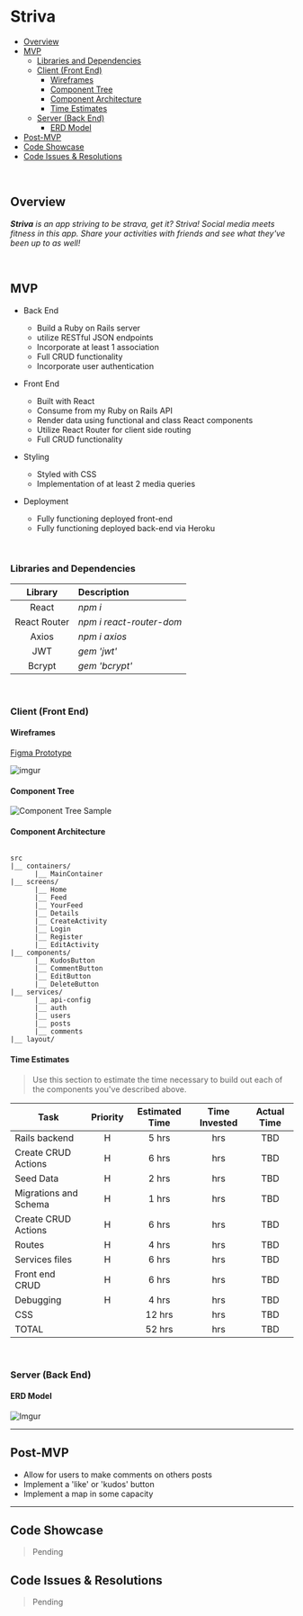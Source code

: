 # Striva

- [Overview](#overview)
- [MVP](#mvp)
  - [Libraries and Dependencies](#libraries-and-dependencies)
  - [Client (Front End)](#client-front-end)
    - [Wireframes](#wireframes)
    - [Component Tree](#component-tree)
    - [Component Architecture](#component-architecture)
    - [Time Estimates](#time-estimates)
  - [Server (Back End)](#server-back-end)
    - [ERD Model](#erd-model)
- [Post-MVP](#post-mvp)
- [Code Showcase](#code-showcase)
- [Code Issues & Resolutions](#code-issues--resolutions)

<br>

## Overview

_**Striva** is an app striving to be strava, get it? Striva! Social media meets fitness in this app.  Share your activities with friends and see what they've been up to as well!_

<br>

## MVP

- Back End
  - Build a Ruby on Rails server
  - utilize RESTful JSON endpoints
  - Incorporate at least 1 association
  - Full CRUD functionality 
  - Incorporate user authentication

- Front End
  - Built with React
  - Consume from my Ruby on Rails API 
  - Render data using functional and class React components
  - Utilize React Router for client side routing
  - Full CRUD functionality 

- Styling
  - Styled with CSS
  - Implementation of at least 2 media queries

- Deployment
  - Fully functioning deployed front-end
  - Fully functioning deployed back-end via Heroku

<br>


### Libraries and Dependencies

|     Library      | Description                                |
| :--------------: | :----------------------------------------- |
|      React       | _npm i_ |
|   React Router   | _npm i react-router-dom_ |
|     Axios        | _npm i axios_ |
|     JWT          | _gem 'jwt'_ |
|     Bcrypt       | _gem 'bcrypt'_ |

<br>

### Client (Front End)

#### Wireframes

[Figma Prototype](https://www.figma.com/proto/WfBt6ZSacRgbctWnuDn0Mw/Striva?node-id=5%3A5&scaling=scale-down&page-id=0%3A1 "Figma Protoype")


![imgur](https://i.imgur.com/b3HAcy6.png)


#### Component Tree

![Component Tree Sample](https://i.imgur.com/bqKc0ap.png)

#### Component Architecture

``` structure

src
|__ containers/
      |__ MainContainer
|__ screens/
      |__ Home
      |__ Feed
      |__ YourFeed
      |__ Details
      |__ CreateActivity
      |__ Login
      |__ Register
      |__ EditActivity
|__ components/
      |__ KudosButton
      |__ CommentButton
      |__ EditButton
      |__ DeleteButton 
|__ services/
      |__ api-config
      |__ auth
      |__ users
      |__ posts
      |__ comments
|__ layout/

```

#### Time Estimates

> Use this section to estimate the time necessary to build out each of the components you've described above.

| Task                | Priority | Estimated Time | Time Invested | Actual Time |
| ------------------- | :------: | :------------: | :-----------: | :---------: |
| Rails backend     |    H     |     5 hrs      |      hrs     |     TBD   |
| Create CRUD Actions |    H     |     6 hrs      |      hrs     |     TBD     |
| Seed Data     |    H     |     2 hrs      |      hrs     |     TBD   |
| Migrations and Schema |    H     |     1 hrs      |      hrs     |     TBD     |
| Create CRUD Actions |    H     |     6 hrs      |      hrs     |     TBD     |
| Routes   |    H     |     4 hrs      |      hrs     |     TBD   |
| Services files |    H     |     6 hrs      |      hrs     |     TBD     |
| Front end CRUD     |    H     |     6 hrs      |      hrs     |     TBD   |
| Debugging |    H     |     4 hrs      |      hrs     |     TBD     |
| CSS               |          |     12 hrs      |      hrs     |     TBD     |
| TOTAL               |          |     52 hrs      |      hrs     |     TBD     |


<br>

### Server (Back End)

#### ERD Model

![Imgur](https://i.imgur.com/oe59MyG.png)
<br>

***

## Post-MVP

- Allow for users to make comments on others posts 
- Implement a 'like' or 'kudos' button
- Implement a map in some capacity

***

## Code Showcase

> Pending

## Code Issues & Resolutions

> Pending
